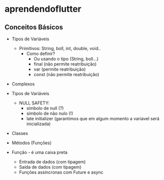 # aprendendoflutter

## Conceitos Básicos

- Tipos de Variáveis
    - Primitivos: String, boll, int, double, void..
        - Como definir?
            - Ou usando o tipo (String, boll...)
            - final (não permite reatribuição)
            - var (permite reatribuição)
            - const (não permite reatribuição)
- Complexos



- Tipos de Variáveis
    - NULL SAFETY:
        - símbolo de null (?)
        - símbolo de não nulo (!)
        - late initializer (garantimos que em algum momento a variavel será inicializada)
- Classes
- Métodos (Funções)

- Função - é uma caixa preta
    - Entrada de dados (com tipagem)
    - Saída de dados (com tipagem)
    - Funções assíncronas com Future e async